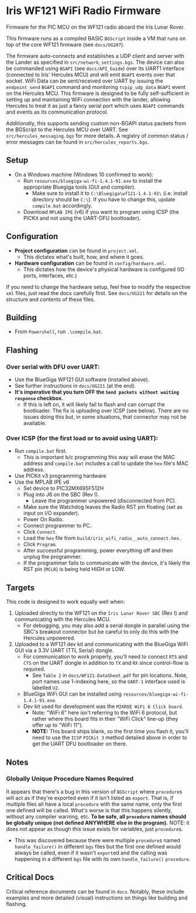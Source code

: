 # Iris WF121 WiFi Radio Firmware

Firmware for the PIC MCU on the WF121 radio aboard the Iris Lunar Rover.

This firmware runs as a compiled BASIC `BGScript` inside a VM that runs on top of the core WF121 firmware (see `docs/UG207`).

The firmware auto-connects and establishes a UDP client and server with the Lander as specified in `src/network_settings.bgs`. The device can also be commanded using `BGAPI` (see `docs/API_Guide`) over its UART1 interface (connected to Iris' Hercules MCU) and will emit `BGAPI` events over that socket. WiFi Data can be sent/received over UART by issuing the `endpoint_send` `BGAPI` command and monitoring `tcpip_udp_data` `BGAPI` event on the Hercules MCU. This firmware is designed to be fully self-sufficient in setting up and maintaining WiFi connection with the lander, allowing Hercules to treat it as just a fancy serial port which uses `BGAPI` commands and events as its communication protocol.

Additionally, this supports sending custom non-BGAPI status packets from the BGScript to the Hercules MCU over UART. See `src/hercules_messaging.bgs` for more details. A registry of common status / error messages can be found in `src/hercules_reports.bgs`.

## Setup
- On a Windows machine (Windows 10 confirmed to work):
    - Run `resources/bluegiga-wi-fi-1.4.1-91.exe` to install the appropriate Bluegiga tools (GUI and compiler). 
        - Make sure to install it to `C:\Bluegiga\wf121-1.4.1-91\` (i.e. install directory should be `C:\`). If you have to change this, update `compile.bat` accordingly.
    - Download `MPLAB IPE` (v6) if you want to program using ICSP (the PICKit and not using the UART-DFU bootloader).

## Configuration
- **Project configuration** can be found in `project.xml`.
    - This dictates what's built, how, and where it goes.
- **Hardware configuration** can be found in `config/hardware.xml`.
    - This dictates how the device's physical hardware is configured (IO ports, interfaces, etc.)

If you need to change the hardware setup, feel free to modify the respective `xml` files, just read the docs carefully first. See `docs/UG221` for details on the structure and contents of these files.

## Building
- From `Powershell`, run `.\compile.bat`.

## Flashing
### **Over serial with DFU over UART:**

- Use the BlueGiga WF121 GUI software (installed above).
- See further instructions in `docs/UG221` (at the end).
- **It's imperative that you turn OFF the `Send packets without waiting response` checkbox.**
    - If this is left on, it will likely fail to flash and can corrupt the bootloader. The fix is uploading over ICSP (see below). There are no issues doing this but, in some situations, that connector may not be available.
### **Over ICSP (for the first load or to avoid using UART):**
- Run `compile.bat` first.
    - This is important b/c programming this way will erase the MAC address and `compile.bat` includes a call to update the `hex` file's MAC address.
- Use PICKit v3 programming hardware
- Use the MPLAB IPE v6
    - Set device to PIC32MX695F512H
    - Plug into J6 on the SBC (Rev I).
        - Leave the programmer unpowered (disconnected from PC).
    - Make sure the Watchdog leaves the Radio RST pin floating (set as input on I/O expander).
    - Power On Radio.
    - Connect programmer to PC.
    - Click `Connect`.
    - Load the `hex` file from `build/iris_wifi_radio__auto_connect.hex`.
    - Click `Program`.
    - After successful programming, power everything off and then unplug the programmer.
    - If the programmer fails to communicate with the device, it's likely the RST pin (`MCLR`) is being held HIGH or LOW.

## Targets
This code is designed to work equally well when:
1. Uploaded directly to the WF121 on the `Iris Lunar Rover SBC` (Rev I) and communicating with the Hercules MCU.
    - For debugging, you may also add a serial dongle in parallel using the SBC's breakout connector but be careful to only do this with the Hercules unpowered.
2. Uploaded to a WF121 dev kit and communicating with the BlueGiga WiFi GUI via a 3.3V UART (TTL Serial) dongle.
    - For communication to work properly, you'll need to connect `RTS` and `CTS` on the UART dongle in addition to `TX` and `RX` since control-flow is required.
        - See `Table 2` in `docs/WF121-DataSheet.pdf` for pin locations. Note, port names use 1-indexing here, so the `UART-1` interface used is labelled `U2`.
    - BlueGiga WiFi GUI can be installed using `resources/bluegiga-wi-fi-1.4.1-91.exe`.
    - Dev kit used for development was the `MIKROE WiFi 6 Click board`.
        - Note: "WiFi 6" here isn't referring to the WiFi 6 protocol, but rather where this board fits in their "WiFi Click" line-up (they offer up to "WiFi 11").
        - **NOTE:** This board ships blank, so the first time you flash it, you'll need to use the `ICSP` `PICKit 3` method detailed above in order to get the UART DFU bootloader on there.

## Notes
### **Globally Unique Procedure Names Required**
It appears that there's a bug in this version of `BGScript` where `procedure`s will act as if they're exported even if it isn't listed as `export`. That is, if multiple files all have a local `procedure` with the same name, only the first one defined will be called. What's worse is that this happens silently, without any compiler warning, etc. **To be safe, all `procedure` names should be globally unique (not defined ANYWHERE else in the program).** NOTE: it does not appear as though this issue exists for variables, just `procedure`s.
- This was discovered because there were multiple `procedure`s named `handle_failure()` in different `bgs` files but the first one defined would always be called, even if it wasn't `export`ed and the calling was happening in a different `bgs` file with its own `handle_failure()` `procedure`.

## Critical Docs
Critical reference documents can be found in `docs`. Notably, these include examples and more detailed (visual) instructions on things like building and flashing.
